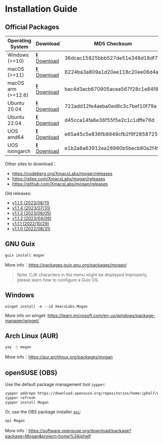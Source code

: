 # Installation Guide
## Official Packages

| Operating System | Download | MD5 Checksum|
|-------|-----|--------|
| Windows (>=10)| [⏬ Download](https://mirrors.ustc.edu.cn/github-release/XmacsLabs/mogan/v1.1.6/Mogan-v1.1.6-64bit-installer.exe) | 36dcac15825bbb527de51e348d18df7a |
| macOS (>=11) | [⏬ Download](https://mirrors.ustc.edu.cn/github-release/XmacsLabs/mogan/v1.1.6/Mogan_v1.1.6.dmg) | 6224ba3a809a1d20ee118c20ee06d4a6 |
| macOS arm (>=12.6) | [⏬ Download](https://mirrors.ustc.edu.cn/github-release/XmacsLabs/mogan/v1.1.6/Mogan_arm_v1.1.6.dmg) | bac4d3acb670905acea567f28c1e84f8 |
| Ubuntu 20.04 | [⏬ Download](https://mirrors.ustc.edu.cn/github-release/XmacsLabs/mogan/v1.1.6/mogan-v1.1.6-ubuntu20.04.deb) | 722add12fe4aeba0ed8c3c7bef10f79a |
| Ubuntu 22.04 | [⏬ Download](https://mirrors.ustc.edu.cn/github-release/XmacsLabs/mogan/v1.1.6/mogan-v1.1.6-ubuntu22.04.deb) | d45cca14fa8e36f55f5e2c1c1dffe76d |
| UOS amd64 | [⏬ Download](https://mirrors.ustc.edu.cn/github-release/XmacsLabs/mogan/v1.1.6/mogan-v1.1.6-uos.deb) | e65a45c5e836fb8949cfb2f9f2858725 |
| UOS loongarch | [⏬ Download](https://mirrors.ustc.edu.cn/github-release/XmacsLabs/mogan/v1.1.6/mogan-v1.1.6-uos-loongarch64.deb) | e1b2a8a63912ea28980b5becb80a2f49 |

Other sites to download：
+ https://codeberg.org/XmacsLabs/mogan/releases
+ https://gitee.com/XmacsLabs/mogan/releases
+ https://github.com/XmacsLabs/mogan/releases

Old releases:
+ [v1.1.5 (2023/08/11)](https://github.com/XmacsLabs/mogan/releases/tag/v1.1.5)
+ [v1.1.4 (2023/07/31)](https://github.com/XmacsLabs/mogan/releases/tag/v1.1.4)
+ [v1.1.3 (2023/06/05)](https://github.com/XmacsLabs/mogan/releases/tag/v1.1.3)
+ [v1.1.2 (2023/04/09)](https://github.com/XmacsLabs/mogan/releases/tag/v1.1.2)
+ [v1.1.1 (2022/10/29)](https://github.com/XmacsLabs/mogan/releases/tag/v1.1.1)
+ [v1.1.0 (2022/08/31)](https://github.com/XmacsLabs/mogan/releases/tag/v1.1.0)

## GNU Guix
```
guix install mogan
```
More info：https://packages.guix.gnu.org/packages/mogan/

> Note: CJK characters in the menu might be displayed improperly, please learn how to configure a Guix OS.

## Windows
```
winget install -e --id XmacsLabs.Mogan
```
More info on winget: https://learn.microsoft.com/en-us/windows/package-manager/winget/

## Arch Linux (AUR)
```bash
yay -S mogan
```
More info：https://aur.archlinux.org/packages/mogan

## openSUSE (OBS)

Use the default package management tool `zypper`:

```bash
zypper addrepo https://download.opensuse.org/repositories/home:iphelf/openSUSE_Tumbleweed/home:iphelf.repo
zypper refresh
zypper install Mogan
```

Or, use the OBS package installer [`opi`](https://software.opensuse.org/package/opi):

```bash
opi Mogan
```

More info：https://software.opensuse.org/download/package?package=Mogan&project=home%3Aiphelf
